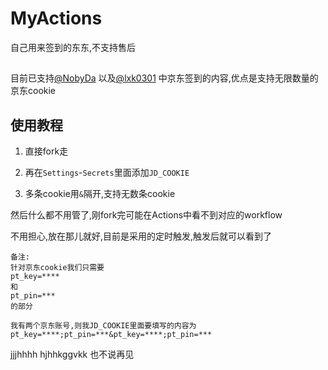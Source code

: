 # MyActions
自己用来签到的东东,不支持售后

##
目前已支持[@NobyDa](https://github.com/NobyDa) 以及[@lxk0301](https://github.com/lxk0301) 中京东签到的内容,优点是支持无限数量的京东cookie

## 使用教程

1. 直接fork走

2. 再在`Settings`-`Secrets`里面添加`JD_COOKIE`

3. 多条cookie用`&`隔开,支持无数条cookie

然后什么都不用管了,刚fork完可能在Actions中看不到对应的workflow

不用担心,放在那儿就好,目前是采用的定时触发,触发后就可以看到了



```
备注:
针对京东cookie我们只需要
pt_key=****
和
pt_pin=***
的部分

我有两个京东账号,则我JD_COOKIE里面要填写的内容为
pt_key=****;pt_pin=***&pt_key=****;pt_pin=***
```
jjjhhhh
hjhhkggvkk
也不说再见
